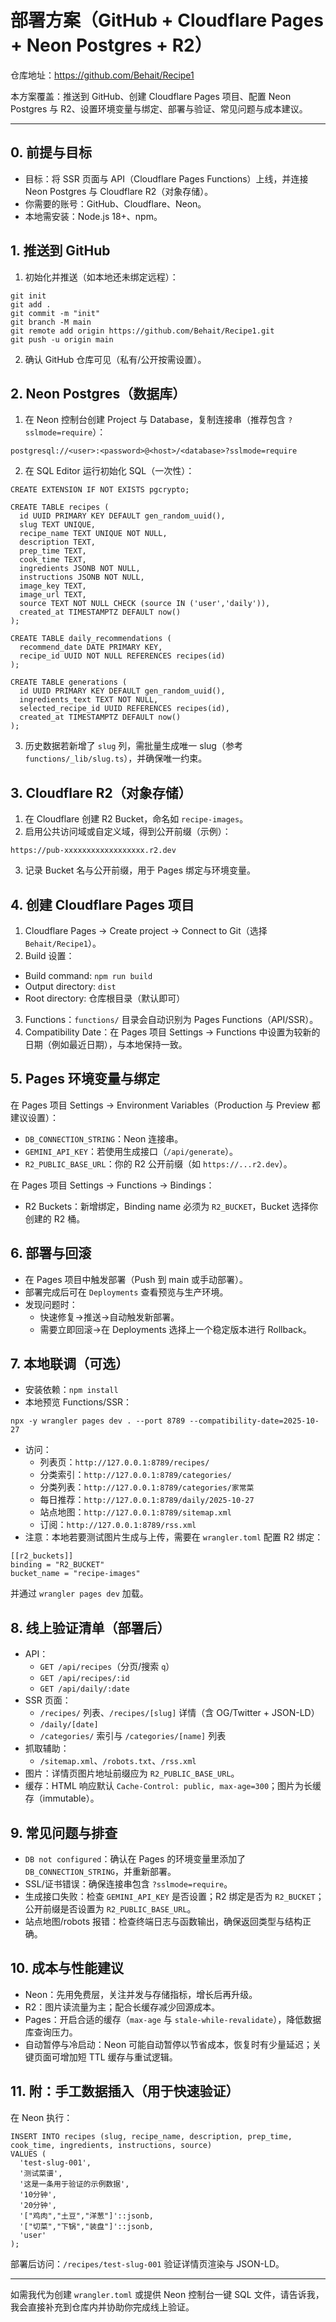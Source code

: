 # 部署方案（GitHub + Cloudflare Pages + Neon Postgres + R2）

仓库地址：https://github.com/Behait/Recipe1

本方案覆盖：推送到 GitHub、创建 Cloudflare Pages 项目、配置 Neon Postgres 与 R2、设置环境变量与绑定、部署与验证、常见问题与成本建议。

---

## 0. 前提与目标
- 目标：将 SSR 页面与 API（Cloudflare Pages Functions）上线，并连接 Neon Postgres 与 Cloudflare R2（对象存储）。
- 你需要的账号：GitHub、Cloudflare、Neon。
- 本地需安装：Node.js 18+、npm。

## 1. 推送到 GitHub
1) 初始化并推送（如本地还未绑定远程）：
```
git init
git add .
git commit -m "init"
git branch -M main
git remote add origin https://github.com/Behait/Recipe1.git
git push -u origin main
```
2) 确认 GitHub 仓库可见（私有/公开按需设置）。

## 2. Neon Postgres（数据库）
1) 在 Neon 控制台创建 Project 与 Database，复制连接串（推荐包含 `?sslmode=require`）：
```
postgresql://<user>:<password>@<host>/<database>?sslmode=require
```
2) 在 SQL Editor 运行初始化 SQL（一次性）：
```
CREATE EXTENSION IF NOT EXISTS pgcrypto;

CREATE TABLE recipes (
  id UUID PRIMARY KEY DEFAULT gen_random_uuid(),
  slug TEXT UNIQUE,
  recipe_name TEXT UNIQUE NOT NULL,
  description TEXT,
  prep_time TEXT,
  cook_time TEXT,
  ingredients JSONB NOT NULL,
  instructions JSONB NOT NULL,
  image_key TEXT,
  image_url TEXT,
  source TEXT NOT NULL CHECK (source IN ('user','daily')),
  created_at TIMESTAMPTZ DEFAULT now()
);

CREATE TABLE daily_recommendations (
  recommend_date DATE PRIMARY KEY,
  recipe_id UUID NOT NULL REFERENCES recipes(id)
);

CREATE TABLE generations (
  id UUID PRIMARY KEY DEFAULT gen_random_uuid(),
  ingredients_text TEXT NOT NULL,
  selected_recipe_id UUID REFERENCES recipes(id),
  created_at TIMESTAMPTZ DEFAULT now()
);
```
3) 历史数据若新增了 `slug` 列，需批量生成唯一 slug（参考 `functions/_lib/slug.ts`），并确保唯一约束。

## 3. Cloudflare R2（对象存储）
1) 在 Cloudflare 创建 R2 Bucket，命名如 `recipe-images`。
2) 启用公共访问域或自定义域，得到公开前缀（示例）：
```
https://pub-xxxxxxxxxxxxxxxxxx.r2.dev
```
3) 记录 Bucket 名与公开前缀，用于 Pages 绑定与环境变量。

## 4. 创建 Cloudflare Pages 项目
1) Cloudflare Pages → Create project → Connect to Git（选择 `Behait/Recipe1`）。
2) Build 设置：
- Build command: `npm run build`
- Output directory: `dist`
- Root directory: 仓库根目录（默认即可）
3) Functions：`functions/` 目录会自动识别为 Pages Functions（API/SSR）。
4) Compatibility Date：在 Pages 项目 Settings → Functions 中设置为较新的日期（例如最近日期），与本地保持一致。

## 5. Pages 环境变量与绑定
在 Pages 项目 Settings → Environment Variables（Production 与 Preview 都建议设置）：
- `DB_CONNECTION_STRING`：Neon 连接串。
- `GEMINI_API_KEY`：若使用生成接口（`/api/generate`）。
- `R2_PUBLIC_BASE_URL`：你的 R2 公开前缀（如 `https://...r2.dev`）。

在 Pages 项目 Settings → Functions → Bindings：
- R2 Buckets：新增绑定，Binding name 必须为 `R2_BUCKET`，Bucket 选择你创建的 R2 桶。

## 6. 部署与回滚
- 在 Pages 项目中触发部署（Push 到 main 或手动部署）。
- 部署完成后可在 `Deployments` 查看预览与生产环境。
- 发现问题时：
  - 快速修复→推送→自动触发新部署。
  - 需要立即回滚→在 Deployments 选择上一个稳定版本进行 Rollback。

## 7. 本地联调（可选）
- 安装依赖：`npm install`
- 本地预览 Functions/SSR：
```
npx -y wrangler pages dev . --port 8789 --compatibility-date=2025-10-27
```
- 访问：
  - 列表页：`http://127.0.0.1:8789/recipes/`
  - 分类索引：`http://127.0.0.1:8789/categories/`
  - 分类列表：`http://127.0.0.1:8789/categories/家常菜`
  - 每日推荐：`http://127.0.0.1:8789/daily/2025-10-27`
  - 站点地图：`http://127.0.0.1:8789/sitemap.xml`
  - 订阅：`http://127.0.0.1:8789/rss.xml`
- 注意：本地若要测试图片生成与上传，需要在 `wrangler.toml` 配置 R2 绑定：
```
[[r2_buckets]]
binding = "R2_BUCKET"
bucket_name = "recipe-images"
```
并通过 `wrangler pages dev` 加载。

## 8. 线上验证清单（部署后）
- API：
  - `GET /api/recipes`（分页/搜索 `q`）
  - `GET /api/recipes/:id`
  - `GET /api/daily/:date`
- SSR 页面：
  - `/recipes/` 列表、`/recipes/[slug]` 详情（含 OG/Twitter + JSON-LD）
  - `/daily/[date]`
  - `/categories/` 索引与 `/categories/[name]` 列表
- 抓取辅助：
  - `/sitemap.xml`、`/robots.txt`、`/rss.xml`
- 图片：详情页图片地址前缀应为 `R2_PUBLIC_BASE_URL`。
- 缓存：HTML 响应默认 `Cache-Control: public, max-age=300`；图片为长缓存（immutable）。

## 9. 常见问题与排查
- `DB not configured`：确认在 Pages 的环境变量里添加了 `DB_CONNECTION_STRING`，并重新部署。
- SSL/证书错误：确保连接串包含 `?sslmode=require`。
- 生成接口失败：检查 `GEMINI_API_KEY` 是否设置；R2 绑定是否为 `R2_BUCKET`；公开前缀是否设置为 `R2_PUBLIC_BASE_URL`。
- 站点地图/robots 报错：检查终端日志与函数输出，确保返回类型与结构正确。

## 10. 成本与性能建议
- Neon：先用免费层，关注并发与存储指标，增长后再升级。
- R2：图片读流量为主；配合长缓存减少回源成本。
- Pages：开启合适的缓存（`max-age` 与 `stale-while-revalidate`），降低数据库查询压力。
- 自动暂停与冷启动：Neon 可能自动暂停以节省成本，恢复时有少量延迟；关键页面可增加短 TTL 缓存与重试逻辑。

## 11. 附：手工数据插入（用于快速验证）
在 Neon 执行：
```
INSERT INTO recipes (slug, recipe_name, description, prep_time, cook_time, ingredients, instructions, source)
VALUES (
  'test-slug-001',
  '测试菜谱',
  '这是一条用于验证的示例数据',
  '10分钟',
  '20分钟',
  '["鸡肉","土豆","洋葱"]'::jsonb,
  '["切菜","下锅","装盘"]'::jsonb,
  'user'
);
```
部署后访问：`/recipes/test-slug-001` 验证详情页渲染与 JSON-LD。

---

如需我代为创建 `wrangler.toml` 或提供 Neon 控制台一键 SQL 文件，请告诉我，我会直接补充到仓库内并协助你完成线上验证。